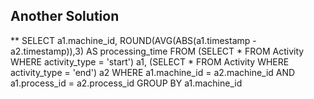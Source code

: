 ## Another Solution 
**
SELECT a1.machine_id, ROUND(AVG(ABS(a1.timestamp - a2.timestamp)),3) AS processing_time
FROM (SELECT * FROM Activity
WHERE activity_type = 'start') a1,
(SELECT * FROM Activity
WHERE activity_type = 'end') a2
WHERE a1.machine_id = a2.machine_id
AND a1.process_id = a2.process_id
GROUP BY a1.machine_id​
